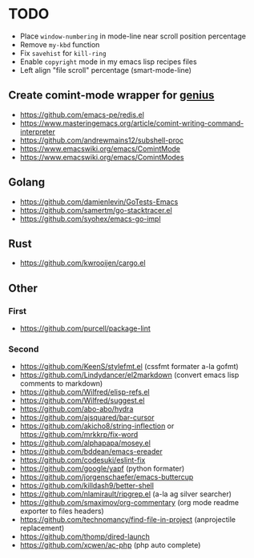 # TODO

* Place `window-numbering` in mode-line near scroll position percentage
* Remove `my-kbd` function
* Fix `savehist` for `kill-ring`
* Enable `copyright` mode in my emacs lisp recipes files
* Left align "file scroll" percentage (smart-mode-line)

## Create comint-mode wrapper for [genius][]

* <https://github.com/emacs-pe/redis.el>
* <https://www.masteringemacs.org/article/comint-writing-command-interpreter>
* <https://github.com/andrewmains12/subshell-proc>
* <https://www.emacswiki.org/emacs/ComintMode>
* <https://www.emacswiki.org/emacs/ComintModes>

[genius]: http://www.jirka.org/genius.html

## Golang

* https://github.com/damienlevin/GoTests-Emacs
* https://github.com/samertm/go-stacktracer.el
* https://github.com/syohex/emacs-go-impl

## Rust

* https://github.com/kwrooijen/cargo.el

## Other

### First

* https://github.com/purcell/package-lint

### Second

* https://github.com/KeenS/stylefmt.el (cssfmt formater a-la gofmt)
* https://github.com/Lindydancer/el2markdown (convert emacs lisp comments to markdown)
* https://github.com/Wilfred/elisp-refs.el
* https://github.com/Wilfred/suggest.el
* https://github.com/abo-abo/hydra
* https://github.com/ajsquared/bar-cursor
* https://github.com/akicho8/string-inflection or https://github.com/mrkkrp/fix-word
* https://github.com/alphapapa/mosey.el
* https://github.com/bddean/emacs-ereader
* https://github.com/codesuki/eslint-fix
* https://github.com/google/yapf (python formater)
* https://github.com/jorgenschaefer/emacs-buttercup
* https://github.com/killdash9/better-shell
* https://github.com/nlamirault/ripgrep.el (a-la ag silver searcher)
* https://github.com/smaximov/org-commentary (org mode readme exporter to files headers)
* https://github.com/technomancy/find-file-in-project (anprojectile replacement)
* https://github.com/thomp/dired-launch
* https://github.com/xcwen/ac-php (php auto complete)
